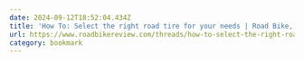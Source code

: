 ```yaml
---
date: 2024-09-12T18:52:04.434Z
title: 'How To: Select the right road tire for your needs | Road Bike, Cycling Forums'
url: https://www.roadbikereview.com/threads/how-to-select-the-right-road-tire-for-your-needs.380719/
category: bookmark
---
```

